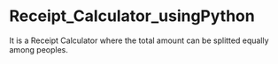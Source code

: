 # Receipt_Calculator_usingPython
It is a Receipt Calculator where the total amount can be splitted equally among peoples.
